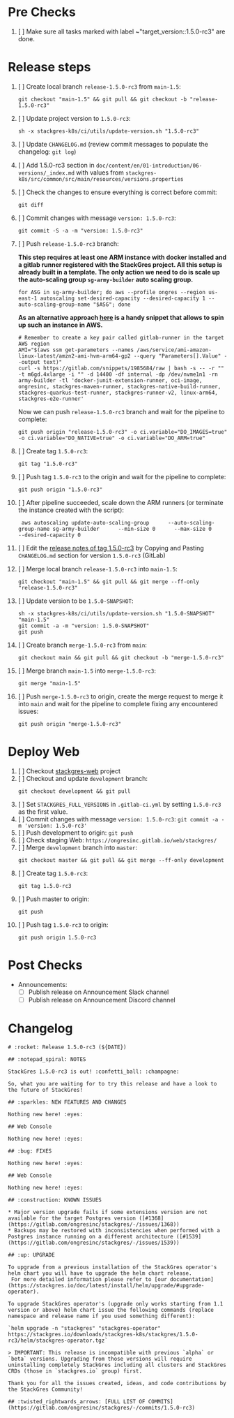 <!--

Set title to:

```
Release StackGres 1.5.0-rc3
```

Generate template using the command:

```
sh stackgres-k8s/ci/utils/generate-release-template.sh $VERSION
```

-->

# Pre Checks

1. [ ] Make sure all tasks marked with label ~"target_version::1.5.0-rc3" are done.

# Release steps

1. [ ] Create local branch `release-1.5.0-rc3` from `main-1.5`:
    ```
    git checkout "main-1.5" && git pull && git checkout -b "release-1.5.0-rc3"
    ```
1. [ ] Update project version to `1.5.0-rc3`:
    ```
    sh -x stackgres-k8s/ci/utils/update-version.sh "1.5.0-rc3"
    ```
1. [ ] Update `CHANGELOG.md` (review commit messages to populate the changelog: `git log`)
1. [ ] Add 1.5.0-rc3 section in `doc/content/en/01-introduction/06-versions/_index.md` with values from `stackgres-k8s/src/common/src/main/resources/versions.properties`
1. [ ] Check the changes to ensure everything is correct before commit:
    ```
    git diff
    ```
1. [ ] Commit changes with message `version: 1.5.0-rc3`:
    ```
    git commit -S -a -m "version: 1.5.0-rc3"
    ```
1. [ ] Push `release-1.5.0-rc3` branch:

     **This step requires at least one ARM instance with docker installed and a gitlab runner registered with the StackGres project. All this setup is already built in a template. The only action we need to do is scale up the auto-scaling group `sg-army-builder` auto scaling group.** 

     ```
     for ASG in sg-army-builder; do aws --profile ongres --region us-east-1 autoscaling set-desired-capacity --desired-capacity 1 --auto-scaling-group-name "$ASG"; done
     ```

     **As an alternative approach [here](https://gitlab.com/snippets/1985684) is a handy snippet that allows to spin up such an instance in AWS.**
     ```
     # Remember to create a key pair called gitlab-runner in the target AWS region
     AMI="$(aws ssm get-parameters --names /aws/service/ami-amazon-linux-latest/amzn2-ami-hvm-arm64-gp2 --query "Parameters[].Value" --output text)"
     curl -s https://gitlab.com/snippets/1985684/raw | bash -s -- -r "" -t m6gd.4xlarge -i "" -d 14400 -df internal -dp /dev/nvme1n1 -rn army-builder -tl 'docker-junit-extension-runner, oci-image, ongresinc, stackgres-maven-runner, stackgres-native-build-runner, stackgres-quarkus-test-runner, stackgres-runner-v2, linux-arm64, stackgres-e2e-runner'
     ```

     Now we can push `release-1.5.0-rc3` branch and wait for the pipeline to complete:
    ```
    git push origin "release-1.5.0-rc3" -o ci.variable="DO_IMAGES=true" -o ci.variable="DO_NATIVE=true" -o ci.variable="DO_ARM=true"
    ```
1. [ ] Create tag `1.5.0-rc3`:
    ```
    git tag "1.5.0-rc3"
    ```
1. [ ] Push tag `1.5.0-rc3` to the origin and wait for the pipeline to complete:
    ```
    git push origin "1.5.0-rc3"
    ```
1. [ ] After pipeline succeeded, scale down the ARM runners (or terminate the instance created with the script):
    ```
     aws autoscaling update-auto-scaling-group      --auto-scaling-group-name sg-army-builder      --min-size 0      --max-size 0       --desired-capacity 0
    ```
1. [ ] Edit the [release notes of tag 1.5.0-rc3](https://gitlab.com/ongresinc/stackgres/-/releases/new?tag_name=1.5.0-rc3) by Copying and Pasting `CHANGELOG.md` section for version `1.5.0-rc3` (GitLab)
1. [ ] Merge local branch `release-1.5.0-rc3` into `main-1.5`:
    ```
    git checkout "main-1.5" && git pull && git merge --ff-only "release-1.5.0-rc3"
    ```
1. [ ] Update version to be `1.5.0-SNAPSHOT`:
    ```
    sh -x stackgres-k8s/ci/utils/update-version.sh "1.5.0-SNAPSHOT" "main-1.5"
    git commit -a -m "version: 1.5.0-SNAPSHOT"
    git push
    ```
1. [ ] Create branch `merge-1.5.0-rc3` from `main`:
    ```
    git checkout main && git pull && git checkout -b "merge-1.5.0-rc3"
    ```
1. [ ] Merge branch `main-1.5` into `merge-1.5.0-rc3`:
    ```
    git merge "main-1.5"
    ```
1. [ ] Push `merge-1.5.0-rc3` to origin, create the merge request to merge it into `main` and wait for the pipeline to complete fixing any encountered issues:
    ```
    git push origin "merge-1.5.0-rc3"
    ```

# Deploy Web

1. [ ] Checkout [stackgres-web](https://gitlab.com/ongresinc/web/stackgres) project
1. [ ] Checkout and update `development` branch:
    ```
    git checkout development && git pull
    ```
1. [ ] Set `STACKGRES_FULL_VERSIONS` in `.gitlab-ci.yml` by setting `1.5.0-rc3` as the first value.
1. [ ] Commit changes with message `version: 1.5.0-rc3`: `git commit -a -m 'version: 1.5.0-rc3'`
1. [ ] Push development to origin: `git push`
1. [ ] Check staging Web: `https://ongresinc.gitlab.io/web/stackgres/`
1. [ ] Merge `development` branch into `master`:
    ```
    git checkout master && git pull && git merge --ff-only development
    ```
1. [ ] Create tag `1.5.0-rc3`:
    ```
    git tag 1.5.0-rc3
    ```
1. [ ] Push master to origin:
    ```
    git push
    ```
1. [ ] Push tag `1.5.0-rc3` to origin:
    ```
    git push origin 1.5.0-rc3
    ```

# Post Checks

* Announcements:
  * [ ] Publish release on Announcement Slack channel
  * [ ] Publish release on Announcement Discord channel

# Changelog

~~~
# :rocket: Release 1.5.0-rc3 (${DATE})

## :notepad_spiral: NOTES

StackGres 1.5.0-rc3 is out! :confetti_ball: :champagne: 

So, what you are waiting for to try this release and have a look to the future of StackGres! 

## :sparkles: NEW FEATURES AND CHANGES

Nothing new here! :eyes:

## Web Console

Nothing new here! :eyes:

## :bug: FIXES

Nothing new here! :eyes:

## Web Console

Nothing new here! :eyes:

## :construction: KNOWN ISSUES

* Major version upgrade fails if some extensions version are not available for the target Postgres version ([#1368](https://gitlab.com/ongresinc/stackgres/-/issues/1368)) 
* Backups may be restored with inconsistencies when performed with a Postgres instance running on a different architecture ([#1539](https://gitlab.com/ongresinc/stackgres/-/issues/1539))

## :up: UPGRADE

To upgrade from a previous installation of the StackGres operator's helm chart you will have to upgrade the helm chart release.
 For more detailed information please refer to [our documentation](https://stackgres.io/doc/latest/install/helm/upgrade/#upgrade-operator).

To upgrade StackGres operator's (upgrade only works starting from 1.1 version or above) helm chart issue the following commands (replace namespace and release name if you used something different):

`helm upgrade -n "stackgres" "stackgres-operator" https://stackgres.io/downloads/stackgres-k8s/stackgres/1.5.0-rc3/helm/stackgres-operator.tgz`

> IMPORTANT: This release is incompatible with previous `alpha` or `beta` versions. Upgrading from those versions will require uninstalling completely StackGres including all clusters and StackGres CRDs (those in `stackgres.io` group) first.

Thank you for all the issues created, ideas, and code contributions by the StackGres Community!

## :twisted_rightwards_arrows: [FULL LIST OF COMMITS](https://gitlab.com/ongresinc/stackgres/-/commits/1.5.0-rc3)
~~~
